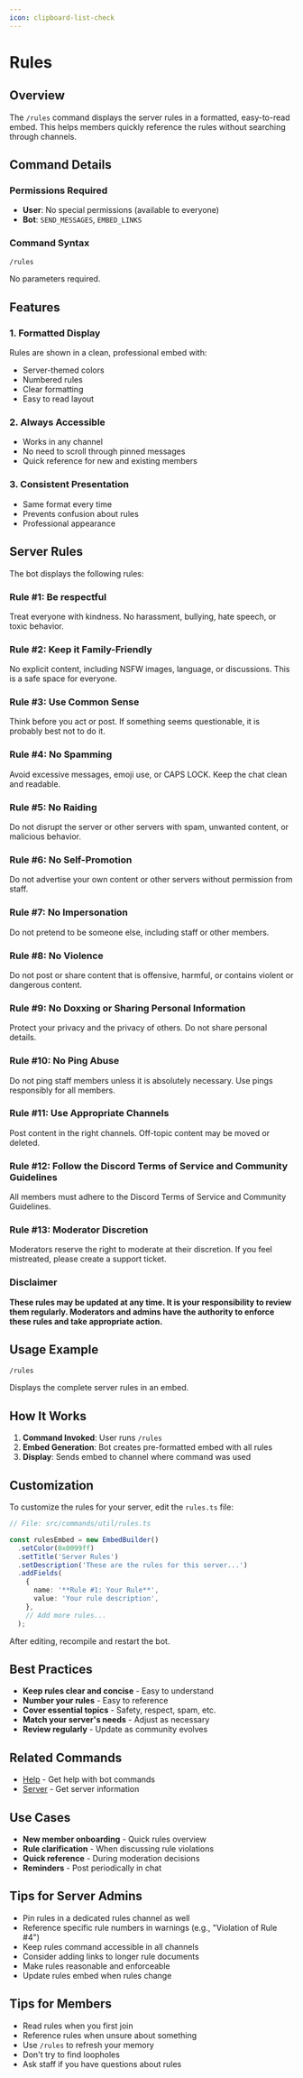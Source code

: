 ```yaml
---
icon: clipboard-list-check
---
```


# Rules

## Overview

The `/rules` command displays the server rules in a formatted, easy-to-read embed. This helps members quickly reference the rules without searching through channels.

## Command Details

### Permissions Required

* **User**: No special permissions (available to everyone)
* **Bot**: `SEND_MESSAGES`, `EMBED_LINKS`

### Command Syntax

```bash
/rules
```

No parameters required.

## Features

### 1. **Formatted Display**

Rules are shown in a clean, professional embed with:

* Server-themed colors
* Numbered rules
* Clear formatting
* Easy to read layout

### 2. **Always Accessible**

* Works in any channel
* No need to scroll through pinned messages
* Quick reference for new and existing members

### 3. **Consistent Presentation**

* Same format every time
* Prevents confusion about rules
* Professional appearance

## Server Rules

The bot displays the following rules:

### Rule #1: Be respectful

Treat everyone with kindness. No harassment, bullying, hate speech, or toxic behavior.

### Rule #2: Keep it Family-Friendly

No explicit content, including NSFW images, language, or discussions. This is a safe space for everyone.

### Rule #3: Use Common Sense

Think before you act or post. If something seems questionable, it is probably best not to do it.

### Rule #4: No Spamming

Avoid excessive messages, emoji use, or CAPS LOCK. Keep the chat clean and readable.

### Rule #5: No Raiding

Do not disrupt the server or other servers with spam, unwanted content, or malicious behavior.

### Rule #6: No Self-Promotion

Do not advertise your own content or other servers without permission from staff.

### Rule #7: No Impersonation

Do not pretend to be someone else, including staff or other members.

### Rule #8: No Violence

Do not post or share content that is offensive, harmful, or contains violent or dangerous content.

### Rule #9: No Doxxing or Sharing Personal Information

Protect your privacy and the privacy of others. Do not share personal details.

### Rule #10: No Ping Abuse

Do not ping staff members unless it is absolutely necessary. Use pings responsibly for all members.

### Rule #11: Use Appropriate Channels

Post content in the right channels. Off-topic content may be moved or deleted.

### Rule #12: Follow the Discord Terms of Service and Community Guidelines

All members must adhere to the Discord Terms of Service and Community Guidelines.

### Rule #13: Moderator Discretion

Moderators reserve the right to moderate at their discretion. If you feel mistreated, please create a support ticket.

### Disclaimer

**These rules may be updated at any time. It is your responsibility to review them regularly. Moderators and admins have the authority to enforce these rules and take appropriate action.**

## Usage Example

```bash
/rules
```

Displays the complete server rules in an embed.

## How It Works

1. **Command Invoked**: User runs `/rules`
2. **Embed Generation**: Bot creates pre-formatted embed with all rules
3. **Display**: Sends embed to channel where command was used

## Customization

To customize the rules for your server, edit the `rules.ts` file:

```typescript
// File: src/commands/util/rules.ts

const rulesEmbed = new EmbedBuilder()
  .setColor(0x0099ff)
  .setTitle('Server Rules')
  .setDescription('These are the rules for this server...')
  .addFields(
    {
      name: '**Rule #1: Your Rule**',
      value: 'Your rule description',
    },
    // Add more rules...
  );
```

After editing, recompile and restart the bot.

## Best Practices

* **Keep rules clear and concise** - Easy to understand
* **Number your rules** - Easy to reference
* **Cover essential topics** - Safety, respect, spam, etc.
* **Match your server's needs** - Adjust as necessary
* **Review regularly** - Update as community evolves

## Related Commands

* [Help](help.md) - Get help with bot commands
* [Server](server.md) - Get server information

## Use Cases

* **New member onboarding** - Quick rules overview
* **Rule clarification** - When discussing rule violations
* **Quick reference** - During moderation decisions
* **Reminders** - Post periodically in chat

## Tips for Server Admins

* Pin rules in a dedicated rules channel as well
* Reference specific rule numbers in warnings (e.g., "Violation of Rule #4")
* Keep rules command accessible in all channels
* Consider adding links to longer rule documents
* Make rules reasonable and enforceable
* Update rules embed when rules change

## Tips for Members

* Read rules when you first join
* Reference rules when unsure about something
* Use `/rules` to refresh your memory
* Don't try to find loopholes
* Ask staff if you have questions about rules
